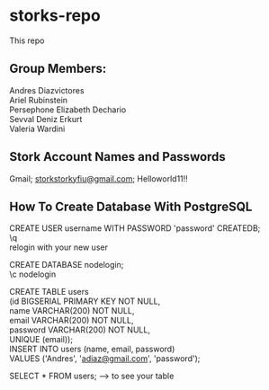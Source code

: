 # storks-repo
This repo 

## Group Members:
Andres Diazvictores <br/>
Ariel Rubinstein <br/>
Persephone Elizabeth Dechario <br/>
Sevval Deniz Erkurt <br/>
Valeria Wardini <br/>

## Stork Account Names and Passwords
Gmail; storkstorkyfiu@gmail.com; Helloworld11!!


## How To Create Database With PostgreSQL

CREATE USER username WITH PASSWORD 'password' CREATEDB; <br/>
\q <br/>
relogin with your new user <br/>

CREATE DATABASE nodelogin; <br/>
\c nodelogin

CREATE TABLE users <br/>
(id BIGSERIAL PRIMARY KEY NOT NULL, <br/>
name VARCHAR(200) NOT NULL, <br/>
email VARCHAR(200) NOT NULL, <br/>
password VARCHAR(200) NOT NULL, <br/>
UNIQUE (email)); <br/>
INSERT INTO users (name, email, password) <br/>
VALUES ('Andres', 'adiaz@gmail.com', 'password'); <br/>

SELECT * FROM users; --> to see your table
